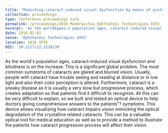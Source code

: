 ```yaml
---
title: "Mimicking cataract-induced visual dysfunction by means of protein denaturation in egg albumen"
collection: proceedings
type: Conference proceedings talk
permalink: /proceedings/2016_Mandracchia_Ophthalmic_Technologies_XXVI
excerpt: 'As the world&apos;s population ages, cataract-induced visual dysfunction and blindness is on the increase. This is a significant global problem. The most common symptoms of cataracts are glared and blurred vision. Usually, people with cataract have trouble seeing and reading at distance or in low light and also their color perception is altered. Furthermore, cataract is a sneaky disease as it is usually a very slow but progressive process, which creates adaptation so that patients find it difficult to recognize. All this can be very difficult to explain, so we built and tested an optical device to help doctors giving comprehensive answers to the patients&quot;? symptoms. This device allows visualizing how cataract impairs vision mimicking the optical degradation of the crystalline related cataracts. This can be a valuable optical tool for medical education as well as to provide a method to illustrate the patients how cataract progression process will affect their vision.'
date: 2016-01-01
venue: 'Ophthalmic Technologies XXVI'
location: 2016 SPIE
DOI: '10.1117/12.2218130'
---
```

As the world&apos;s population ages, cataract-induced visual dysfunction and blindness is on the increase. This is a significant global problem. The most common symptoms of cataracts are glared and blurred vision. Usually, people with cataract have trouble seeing and reading at distance or in low light and also their color perception is altered. Furthermore, cataract is a sneaky disease as it is usually a very slow but progressive process, which creates adaptation so that patients find it difficult to recognize. All this can be very difficult to explain, so we built and tested an optical device to help doctors giving comprehensive answers to the patients&quot;? symptoms. This device allows visualizing how cataract impairs vision mimicking the optical degradation of the crystalline related cataracts. This can be a valuable optical tool for medical education as well as to provide a method to illustrate the patients how cataract progression process will affect their vision.
